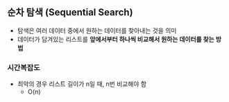 ## 순차 탐색 (Sequential Search)

- 탐색은 여러 데이터 중에서 원하는 데이터를 찾아내는 것을 의미
- 데이터가 담겨있는 리스트를 **앞에서부터 하나씩 비교해서 원하는 데이터를 찾는 방법**

### 시간복잡도

- 최악의 경우 리스트 길이가 n일 때, n번 비교해야 함
    - O(n)
